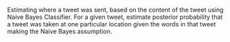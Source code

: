 Estimating where a tweet was sent, based on the content of the tweet using Naive Bayes Classifier. For a given tweet, estimate posterior probability that a tweet was taken at one particular location given the words in that tweet making the Naive Bayes assumption.